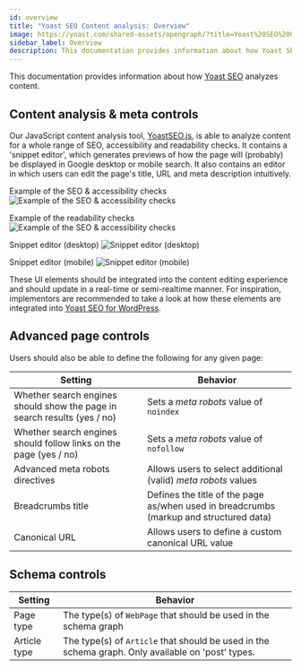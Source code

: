 ```yaml
---
id: overview
title: "Yoast SEO Content analysis: Overview"
image: https://yoast.com/shared-assets/opengraph/?title=Yoast%20SEO%20Content%20analysis:%20Overview
sidebar_label: Overview
description: This documentation provides information about how Yoast SEO analyzes content.
---
```

This documentation provides information about how [Yoast SEO](https://yoast.com/wordpress/plugins/seo/) analyzes content.

## Content analysis & meta controls
Our JavaScript content analysis tool, [YoastSEO.js](https://github.com/Yoast/javascript/tree/main/packages/yoastseo), is able to analyze content for a whole range of SEO, accessibility and readability checks.
It contains a 'snippet editor', which generates previews of how the page will (probably) be displayed in Google desktop or mobile search.
It also contains an editor in which users can edit the page's title, URL and meta description intuitively.

Example of the SEO & accessibility checks
![Example of the SEO & accessibility checks](seo-analysis.png)

Example of the readability checks
![Example of the SEO & accessibility checks](readability.png)

Snippet editor (desktop)
![Snippet editor (desktop)](desktop-preview.png)

Snippet editor (mobile)
![Snippet editor (mobile)](mobile-preview.png)

These UI elements should be integrated into the content editing experience and should update in a real-time or semi-realtime manner. For inspiration, implementors are recommended to take a look at how these elements are integrated into [Yoast SEO for WordPress](https://wordpress.org/plugins/wordpress-seo/).

## Advanced page controls
Users should also be able to define the following for any given page:

| Setting | Behavior |
| ---- | -- |
| Whether search engines should show the page in search results (yes / no) | Sets a *meta robots* value of `noindex` |
| Whether search engines should follow links on the page (yes / no) | Sets a *meta robots* value of `nofollow` |
| Advanced meta robots directives | Allows users to select additional (valid) *meta robots* values |
| Breadcrumbs title | Defines the title of the page as/when used in breadcrumbs (markup and structured data) |
| Canonical URL | Allows users to define a custom canonical URL value |

## Schema controls
| Setting | Behavior |
| -- | ---- |
| Page type | The type(s) of `WebPage` that should be used in the schema graph |
| Article type | The type(s) of `Article` that should be used in the schema graph. Only available on 'post' types. |
